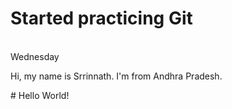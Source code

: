 # Started practicing Git
<br>Wednesday<br>
<p>Hi, my name is Srrinnath. I'm from Andhra Pradesh.</p>
# Hello World!